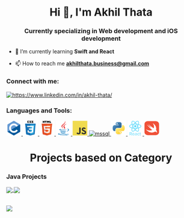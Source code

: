 <h1 align="center">Hi 👋, I'm Akhil Thata</h1>
<h3 align="center">Currently specializing in Web development and iOS development</h3>

- 🌱 I’m currently learning **Swift and React**

- 📫 How to reach me **akhilthata.business@gmail.com**

<h3 align="left">Connect with me:</h3>
<p align="left">
<a href="https://www.linkedin.com/in/akhil-thata/" target="blank"><img align="center" src="https://raw.githubusercontent.com/rahuldkjain/github-profile-readme-generator/master/src/images/icons/Social/linked-in-alt.svg" alt="https://www.linkedin.com/in/akhil-thata/" height="30" width="40" /></a>
</p>

<h3 align="left">Languages and Tools:</h3>
<p align="left"> <a href="https://www.cprogramming.com/" target="_blank" rel="noreferrer"> <img src="https://raw.githubusercontent.com/devicons/devicon/master/icons/c/c-original.svg" alt="c" width="40" height="40"/> </a> <a href="https://www.w3schools.com/css/" target="_blank" rel="noreferrer"> <img src="https://raw.githubusercontent.com/devicons/devicon/master/icons/css3/css3-original-wordmark.svg" alt="css3" width="40" height="40"/> </a> <a href="https://www.w3.org/html/" target="_blank" rel="noreferrer"> <img src="https://raw.githubusercontent.com/devicons/devicon/master/icons/html5/html5-original-wordmark.svg" alt="html5" width="40" height="40"/> </a> <a href="https://www.java.com" target="_blank" rel="noreferrer"> <img src="https://raw.githubusercontent.com/devicons/devicon/master/icons/java/java-original.svg" alt="java" width="40" height="40"/> </a> <a href="https://developer.mozilla.org/en-US/docs/Web/JavaScript" target="_blank" rel="noreferrer"> <img src="https://raw.githubusercontent.com/devicons/devicon/master/icons/javascript/javascript-original.svg" alt="javascript" width="40" height="40"/> </a> <a href="https://www.microsoft.com/en-us/sql-server" target="_blank" rel="noreferrer"> <img src="https://www.svgrepo.com/show/303229/microsoft-sql-server-logo.svg" alt="mssql" width="40" height="40"/> </a> <a href="https://www.python.org" target="_blank" rel="noreferrer"> <img src="https://raw.githubusercontent.com/devicons/devicon/master/icons/python/python-original.svg" alt="python" width="40" height="40"/> </a> <a href="https://reactjs.org/" target="_blank" rel="noreferrer"> <img src="https://raw.githubusercontent.com/devicons/devicon/master/icons/react/react-original-wordmark.svg" alt="react" width="40" height="40"/> </a> <a href="https://developer.apple.com/swift/" target="_blank" rel="noreferrer"> <img src="https://raw.githubusercontent.com/devicons/devicon/master/icons/swift/swift-original.svg" alt="swift" width="40" height="40"/> </a> </p>

<h1 align="center">Projects based on Category</h1>
<h3 align="left">Java Projects</h3>
<div style="margin-bottom: 30px;">
  <a href="https://github.com/athata1/Stock-Analyzer---Akhil-Thata">
    <img align="center" src="https://github-readme-stats.vercel.app/api/pin/?username=athata1&repo=Stock-Analyzer---Akhil-Thata&theme=buefy" />
  </a>
  <a href="https://github.com/athata1/Nonogram">
    <img align="center" src="https://github-readme-stats.vercel.app/api/pin/?username=athata1&repo=Nonogram&theme=buefy" />
  </a>
</div>
<a href="https://github.com/athata1/PathfindingVisualizer">
  <img align="center" src="https://github-readme-stats.vercel.app/api/pin/?username=athata1&repo=PathfindingVisualizer&theme=buefy" />
</a>

